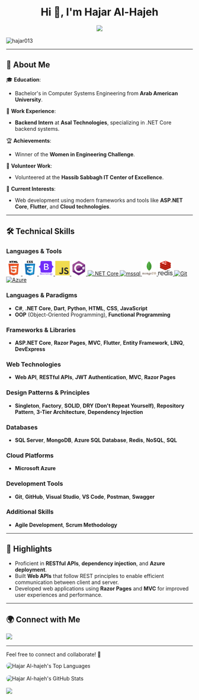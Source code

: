 <h1 align="center">Hi 👋, I'm Hajar Al-Hajeh</h1>  


<p align="center">
  <img src="https://readme-typing-svg.herokuapp.com/?lines=Software%20Engineer;Web%20Developer&font=Fira%20Code&center=true&width=440&height=45&color=006400&vCenter=true&size=22">
</p>

<p align="left"> 
  <img src="https://komarev.com/ghpvc/?username=hajar013&label=Profile%20views&color=0e75b6&style=flat" alt="hajar013" /> 
</p>  

---

## 🌟 About Me  

🎓 **Education**:  
- Bachelor's in Computer Systems Engineering from **Arab American University**.  

💼 **Work Experience**:  
- **Backend Intern** at **Asal Technologies**, specializing in .NET Core backend systems.  

🏆 **Achievements**:  
- Winner of the **Women in Engineering Challenge**.

🤝 **Volunteer Work**:  
- Volunteered at the **Hassib Sabbagh IT Center of Excellence**.

🚀 **Current Interests**:  
- Web development using modern frameworks and tools like **ASP.NET Core**, **Flutter**, and **Cloud technologies**.

---

## 🛠️ Technical Skills  

### Languages & Tools  
<p align="left">  
  <a href="https://www.w3.org/html/" target="_blank" rel="noreferrer">  
    <img src="https://raw.githubusercontent.com/devicons/devicon/master/icons/html5/html5-original-wordmark.svg" alt="HTML" width="40" height="40" />  
  </a>  
  <a href="https://www.w3schools.com/css/" target="_blank" rel="noreferrer">  
    <img src="https://raw.githubusercontent.com/devicons/devicon/master/icons/css3/css3-original-wordmark.svg" alt="CSS" width="40" height="40" />  
  </a> 
  <a href="https://getbootstrap.com" target="_blank" rel="noreferrer">
    <img src="https://raw.githubusercontent.com/devicons/devicon/master/icons/bootstrap/bootstrap-plain-wordmark.svg" alt="bootstrap" width="40" height="40"/> </a>
  <a href="https://www.javascript.com/" target="_blank" rel="noreferrer">  
    <img src="https://raw.githubusercontent.com/devicons/devicon/master/icons/javascript/javascript-original.svg" alt="JavaScript" width="40" height="40" />  
  </a>  
  <a href="https://learn.microsoft.com/en-us/dotnet/csharp/" target="_blank" rel="noreferrer">  
    <img src="https://raw.githubusercontent.com/devicons/devicon/master/icons/csharp/csharp-original.svg" alt="C#" width="40" height="40" />  
  </a>  
  <a href="https://dotnet.microsoft.com/" target="_blank" rel="noreferrer">  
    <img src="https://cdn.jsdelivr.net/gh/devicons/devicon/icons/dot-net/dot-net-plain-wordmark.svg" height="40" alt=".NET Core" />  
  </a>  
  <a href="https://www.microsoft.com/en-us/sql-server" target="_blank" rel="noreferrer">  
    <img src="https://www.svgrepo.com/show/303229/microsoft-sql-server-logo.svg" alt="mssql" width="40" height="40"/>  
  </a>  
  <a href="https://www.mongodb.com/" target="_blank" rel="noreferrer">  
    <img src="https://raw.githubusercontent.com/devicons/devicon/master/icons/mongodb/mongodb-original-wordmark.svg" alt="MongoDB" width="40" height="40" />  
  </a>  
  <a href="https://redis.io" target="_blank" rel="noreferrer">  
    <img src="https://raw.githubusercontent.com/devicons/devicon/master/icons/redis/redis-original-wordmark.svg" alt="redis" width="40" height="40"/>  
  </a>  
  <a href="https://git-scm.com/" target="_blank" rel="noreferrer">  
    <img src="https://www.vectorlogo.zone/logos/git-scm/git-scm-icon.svg" alt="Git" width="40" height="40" />  
  </a>  
  <a href="https://azure.microsoft.com/en-in/" target="_blank" rel="noreferrer">  
    <img src="https://www.vectorlogo.zone/logos/microsoft_azure/microsoft_azure-icon.svg" alt="Azure" width="40" height="40" />  
  </a>  
</p>  

### Languages & Paradigms  
- **C#**, **.NET Core**, **Dart**, **Python**, **HTML**, **CSS**, **JavaScript**  
- **OOP** (Object-Oriented Programming), **Functional Programming**

### Frameworks & Libraries  
- **ASP.NET Core**, **Razor Pages**, **MVC**, **Flutter**, **Entity Framework**, **LINQ**, **DevExpress**

### Web Technologies  
- **Web API**, **RESTful APIs**, **JWT Authentication**, **MVC**, **Razor Pages**

### Design Patterns & Principles  
- **Singleton**, **Factory**, **SOLID**, **DRY (Don't Repeat Yourself)**, **Repository Pattern**, **3-Tier Architecture**, **Dependency Injection**

### Databases  
- **SQL Server**, **MongoDB**, **Azure SQL Database**, **Redis**, **NoSQL**, **SQL**

### Cloud Platforms  
- **Microsoft Azure**

### Development Tools  
- **Git**, **GitHub**, **Visual Studio**, **VS Code**, **Postman**, **Swagger**

### Additional Skills  
- **Agile Development**, **Scrum Methodology**

---

## 🌱 Highlights  
- Proficient in **RESTful APIs**, **dependency injection**, and **Azure deployment**.  
- Built **Web APIs** that follow REST principles to enable efficient communication between client and server.  
- Developed web applications using **Razor Pages** and **MVC** for improved user experiences and performance.

---

## 🌍 Connect with Me  

<a href="https://www.linkedin.com/in/hajaralhajeh/" target="_blank"><img src="https://img.shields.io/badge/-Hajar%20Alhajeh-0077B5?style=for-the-badge&logo=Linkedin&logoColor=white"/></a>

---


Feel free to connect and collaborate! 🌟

  <!-- Most Used Languages -->
  <img src="https://github-readme-stats.vercel.app/api/top-langs?username=hajar013&show_icons=true&locale=en&layout=compact&theme=dark" alt="Hajar Al-hajeh's Top Languages" style="max-width: 400px; border-radius: 8px;" />
</br>
</br>
  <!-- GitHub Stats -->
  <img src="https://github-readme-stats.vercel.app/api?username=hajar013&show_icons=true&theme=dark&count_private=true" alt="Hajar Al-hajeh's GitHub Stats" style="max-width: 400px; border-radius: 8px;" />
</br>
</br>
  <!--  -->
<img src="https://github-readme-activity-graph.vercel.app/graph?username=hajar013&theme=xcode&hide_border=true" />
  

